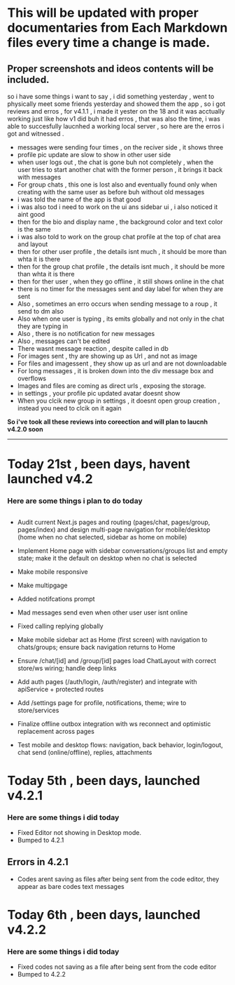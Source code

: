 # This will be updated with proper documentaries from Each Markdown files every time a change is made.

## Proper screenshots and ideos contents will be included.

so i have some things i want to say , i did something yesterday , went to physically meet some friends yesterday and showed them the app , so i got reviews and erros , for v4.1.1 , i made it yester on the 18 and it was acctually working just like how v1 did buh it had erros , that was also the time, i was able to succesfully laucnhed a working local server , so here are the erros i got and witnessed .
 
 - messages were sending four times , on the reciver side , it shows three 
 - profile pic update are slow to show in other user side 
 - when user logs out , the chat is gone  buh not completely , when the user tries to start another chat with the former person , it brings it back with messages
 - For group chats , this one is lost also and eventually found only when creating with the same user as before buh without old messages 
 - i was told the name of the app is that good
 - i was also tod i need to work on the ui ans sidebar ui , i also noticed it aint good 
 - then for the bio and display name , the background color and text color is the same 
 - i was also told to work on the group chat profile at the top of chat area and layout 
 - then for other user profile , the details isnt much , it should be more than whta it is there 
 - then for the group chat profile , the details isnt much , it should be more than whta it is there 
 - then for ther user , when they go offline , it still shows online in the chat 
 - there is no timer for the messages sent and day label for when they are sent 
 - Also , sometimes an erro occurs when sending message to a roup , it send to dm also 
 - Also when one user is typing , its emits globally and not only in the chat they are typing in
 - Also , there is no notification for new messages
 - Also , messages can't be edited
 - There wasnt message reaction , despite called in db 
 - For images sent , thy are showing up as Url , and not as image 
 - For files and imagessent , they show up as url and are not downloadable
 - For long messages , it is broken down into the div message box and overflows
 - Images and files are coming as direct urls , exposing the storage.
 - in settings , your profile pic updated avatar doesnt show 
 - When you clcik new group in settings , it doesnt open group creation , instead you need to clcik on it again

 **So i've took all these reviews into coreection and will plan to laucnh v4.2.0 soon**

***

# Today 21st , been days, havent launched v4.2

### Here are some things i plan to do today 
##
- Audit current Next.js pages and routing (pages/chat, pages/group, pages/index) and design multi-page navigation for mobile/desktop (home when no chat selected, sidebar as home on mobile)

- Implement Home page with sidebar conversations/groups list and empty state; make it the default on desktop when no chat is selected
- Make mobile responsive
- Make multipgage
- Added notifcations prompt 
- Mad messages send even when other user user isnt online 
- Fixed calling replying globally
- Make mobile sidebar act as Home (first screen) with navigation to chats/groups; ensure back navigation returns to Home

- Ensure /chat/[id] and /group/[id] pages load ChatLayout with correct store/ws wiring; handle deep links

- Add auth pages (/auth/login, /auth/register) and integrate with apiService + protected routes

- Add /settings page for profile, notifications, theme; wire to store/services

- Finalize offline outbox integration with ws reconnect and optimistic replacement across pages

- Test mobile and desktop flows: navigation, back behavior, login/logout, chat send (online/offline), replies, attachments

# Today 5th , been days, launched v4.2.1

### Here are some things i did today

- Fixed Editor not showing in Desktop mode.
- Bumped to 4.2.1

## Errors in 4.2.1
 - Codes arent saving as files after being sent from the code editor, they appear as bare codes text messages 


# Today 6th , been days, launched v4.2.2

### Here are some things i did today

- Fixed codes not saving as a file after being sent from the code editor
- Bumped to 4.2.2